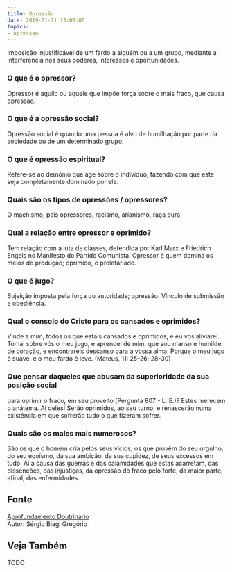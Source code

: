```yaml
---
title: Opressão
date: 2019-01-11 13:00:00
topics: 
- opressao
---
```


Imposição injustificável de um fardo a alguém ou a um grupo, mediante a
interferência nos seus poderes, interesses e oportunidades.

### O que é o opressor?
Opressor é aquilo ou aquele que impõe força sobre o mais fraco, que
causa opressão.

### O que é a opressão social?
Opressão social é quando uma pessoa é alvo de humilhação por parte da
sociedade ou de um determinado grupo.

### O que é opressão espiritual?
Refere-se ao demônio que age sobre o indivíduo, fazendo com que este
seja completamente dominado por ele.

### Quais são os tipos de opressões / opressores?
O machismo, pais opressores, racismo, arianismo, raça pura.

### Qual a relação entre opressor e oprimido?
Tem relação com a luta de classes, defendida por Karl Marx e Friedrich
Engels no Manifesto do Partido Comunista. Opressor é quem domina os
meios de produção; oprimido, o proletariado.

### O que é jugo?
Sujeição imposta pela força ou autoridade; opressão. Vínculo de
submissão e obediência.

### Qual o consolo do Cristo para os cansados e oprimidos?
Vinde a mim, todos os que estais cansados e oprimidos, e eu vos
aliviarei. Tomai sobre vós o meu jugo, e aprendei de mim, que sou manso
e humilde de coração, e encontrareis descanso para a vossa alma. Porque
o meu jugo é suave, e o meu fardo é leve. (Mateus, 11: 25-26; 28-30)

### Que pensar daqueles que abusam da superioridade da sua posição social
para oprimir o fraco, em seu proveito (Pergunta 807 - L. E.)?
Estes merecem o anátema. Ai deles! Serão oprimidos, ao seu turno, e
renascerão numa existência em que sofrerão tudo o que fizeram sofrer.

### Quais são os males mais numerosos?
São os que o homem cria pelos seus vícios, os que provêm do seu orgulho,
do seu egoísmo, da sua ambição, da sua cupidez, de seus excessos em
tudo. Aí a causa das guerras e das calamidades que estas acarretam, das
dissenções, das injustiças, da opressão do fraco pelo forte, da maior
parte, afinal, das enfermidades.

## Fonte
[Aprofundamento Doutrinário](https://sites.google.com/view/aprofundamentodoutrinario/opressão)  
Autor: Sérgio Biagi Gregório



## Veja Também
TODO


